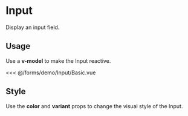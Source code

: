 <script setup>
import Basic from './demo/Input/Basic.vue';
import Style from './demo/Input/Style.vue';
import Size from './demo/Input/Size.vue';
import Placeholder from './demo/Input/Placeholder.vue';
import Icon from './demo/Input/Icon.vue';
import Disabled from './demo/Input/Disabled.vue';
import Loading from './demo/Input/Loading.vue';
import SlotsLeading from './demo/Input/SlotsLeading.vue';
import SlotsTrailing from './demo/Input/SlotsTrailing.vue';
import SlotsTrailingButton from './demo/Input/SlotsTrailingButton.vue';
</script>

# Input

Display an input field.

## Usage

Use a **v-model** to make the Input reactive.

<DemoContainer>
  <Basic/>
</DemoContainer>

<<< @/forms/demo/Input/Basic.vue

## Style

Use the **color** and **variant** props to change the visual style of the Input.

<DemoContainer>
  <Style/>
</DemoContainer>

<<< @/forms/demo/Input/Style.vue

Besides all the colors from the **ui.colors** object, you can also use the **white** (default) and **gray** colors with
their
pre-defined variants.

## Size

Use the **size** prop to change the size of the Input.

<DemoContainer>
  <Size/>
</DemoContainer>

<<< @/forms/demo/Input/Size.vue

## Placeholder

Use the **placeholder** prop to set a placeholder text.

<DemoContainer>
  <Placeholder/>
</DemoContainer>

<<< @/forms/demo/Input/Placeholder.vue

## Icon

Use any icon from [Iconify](https://icones.js.org/) by setting the **icon** prop by using this pattern: *
*i-{collection_name}-{icon_name}**.

Use the **leading** and **trailing** props to set the icon position or the **leading-icon** and **trailing-icon** props
to set a
different icon for each position.

<DemoContainer>
  <Icon/>
</DemoContainer>

<<< @/forms/demo/Input/Icon.vue

## Disabled

Use the **disabled** prop to disable the Input.

<DemoContainer>
  <Disabled/>
</DemoContainer>

<<< @/forms/demo/Input/Disabled.vue

## Loading

Use the **loading** prop to show a loading icon and disable the Input.

Use the **loading-icon** prop to set a different icon or change it globally in **ui.input.default.loadingIcon**.
Defaults to
**i-heroicons-arrow-path-20-solid**.

<DemoContainer>
  <Loading/>
</DemoContainer>

<<< @/forms/demo/Input/Loading.vue

## Slots

### leading

Use the **#leading** slot to set the content of the leading icon.

<DemoContainer>
  <SlotsLeading />
</DemoContainer>

<<< @/forms/demo/Input/SlotsLeading.vue

### trailing

Use the **#trailing** slot to set the content of the trailing icon.

<DemoContainer>
  <SlotsTrailing />
</DemoContainer>

<<< @/forms/demo/Input/SlotsTrailing.vue

You can for example create a clearable Input by injecting a Button in the **trailing** slot that displays when some text is
entered.

<DemoContainer>
  <SlotsTrailingButton />
</DemoContainer>

<<< @/forms/demo/Input/SlotsTrailingButton.vue

> As leading and trailing icons are wrapped around a **pointer-events-none class**, if you inject a clickable element in the slot, you need to remove this class to make it clickable by adding **:ui="{ icon: { trailing: { pointer: '' } } }"** to the Input.